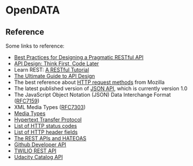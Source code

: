 # OpenDATA

## Reference

Some links to reference:

* [Best Practices for Designing a Pragmatic RESTful API](http://www.vinaysahni.com/best-practices-for-a-pragmatic-restful-api)
* [API Design: Think First, Code Later](https://www.ckl.io/blog/api-design-think-first-code-later/)
* Learn REST: [A RESTful Tutorial](http://www.restapitutorial.com/)
* [The Ultimate Guide to API Design](https://blog.qmo.io/ultimate-guide-to-api-design/)
* The best reference about [HTTP request methods](https://developer.mozilla.org/en-US/docs/Web/HTTP/Methods) from Mozilla
* The latest published version of [JSON API](http://jsonapi.org/format/), which is currently version 1.0
* The JavaScript Object Notation (JSON) Data Interchange Format ([RFC7159](https://tools.ietf.org/html/rfc7159))
* XML Media Types ([RFC7303](https://tools.ietf.org/html/rfc7303))
* [Media Types](http://www.iana.org/assignments/media-types/media-types.xhtml)
* [Hypertext Transfer Protocol](https://en.wikipedia.org/wiki/Hypertext_Transfer_Protocol#Request_methods)
* [List of HTTP status codes](https://en.wikipedia.org/wiki/List_of_HTTP_status_codes)
* [List of HTTP header fields](https://en.wikipedia.org/wiki/List_of_HTTP_header_fields)
* [The REST APIs and HATEOAS](https://developer.paypal.com/docs/api/hateoas-links/)
* [Github Developer API](https://developer.github.com/v3/)
* [TWILIO REST API](https://www.twilio.com/docs/api/rest)
* [Udacity Catalog API](https://www.udacity.com/catalog-api)


